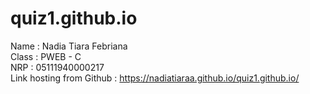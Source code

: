 # quiz1.github.io

Name : Nadia Tiara Febriana \
Class : PWEB - C \
NRP : 05111940000217 \
Link hosting from Github : https://nadiatiaraa.github.io/quiz1.github.io/
